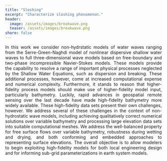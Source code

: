 ```yaml
---
title: "Sloshing"
excerpt: "Characterize sloshing phenomenon."
header:
  image: /assets/images/breakwave.png
  teaser: /assets/images/breakwave.png
share: false
---
```


<p style="text-align: justify;">
In this work we consider non-hydrstatic models of water waves ranging from the Serre-Green-Naghdi model of nonlinear dispersive shallow water waves to full three-dimensional wave models based on free-boundary and two-phase incompressible Navier-Stokes models. These models provide the capability to resolve a range of important physical processes neglected by the Shallow Water Equations, such as dispersion and breaking. These additional processes, however, come at increased computational expense and numerical complexity. Furthermore, it stands to reason that higher-fidelity process models should make use of higher-fidelity model input, particularly bathymetry. Luckily, rapid advances in geospatial remote sensing over the last decade have made high-fidelity bathymetry more widely available. These high-fidelity data sets present their own challenges, however. We address several of these challenges in the context of non-hydrostatic wave models, including achieving qualitatively correct numerical solutions over variable bathymetry and processing large elevation data sets into suitable computational meshes. We address the well-balanced property for free surface flows over variable bathymetry, robustness during wetting and drying, and both conforming and embedded approaches to representing surface elevations. The overall objective is to allow modelers to begin exploiting high-fidelity models for both local engineering design and for informing sub-grid parameterizations in earth system models.
</p>

